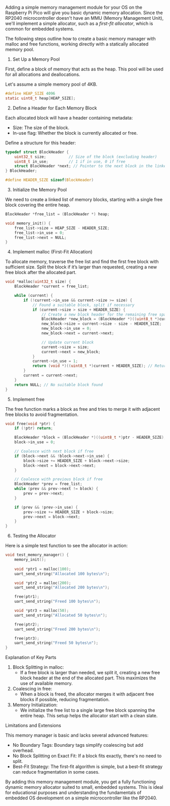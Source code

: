 Adding a simple memory management module for your OS on the Raspberry Pi Pico will give you basic dynamic memory allocation. Since the RP2040 microcontroller doesn't have an MMU (Memory Management Unit), we'll implement a simple allocator, such as a *first-fit allocator*, which is common for embedded systems.

The following steps outline how to create a basic memory manager with malloc and free functions, working directly with a statically allocated memory pool.


1. Set Up a Memory Pool

First, define a block of memory that acts as the heap. This pool will be used for all allocations and deallocations.

Let's assume a simple memory pool of 4KB.

```c
#define HEAP_SIZE 4096
static uint8_t heap[HEAP_SIZE];
```

2. Define a Header for Each Memory Block

Each allocated block will have a header containing metadata:

- Size: The size of the block.
- In-use flag: Whether the block is currently allocated or free.

Define a structure for this header:

```c
typedef struct BlockHeader {
    uint32_t size;          // Size of the block (excluding header)
    uint8_t in_use;         // 1 if in use, 0 if free
    struct BlockHeader *next; // Pointer to the next block in the linked list
} BlockHeader;

#define HEADER_SIZE sizeof(BlockHeader)
```

3. Initialize the Memory Pool

We need to create a linked list of memory blocks, starting with a single free block covering the entire heap.

```c
BlockHeader *free_list = (BlockHeader *) heap;

void memory_init() {
    free_list->size = HEAP_SIZE - HEADER_SIZE;
    free_list->in_use = 0;
    free_list->next = NULL;
}
```

4. Implement malloc (First-Fit Allocation)

To allocate memory, traverse the free list and find the first free block with sufficient size. Split the block if it’s larger than requested, creating a new free block after the allocated part.

```c
void *malloc(uint32_t size) {
    BlockHeader *current = free_list;

    while (current) {
        if (!current->in_use && current->size >= size) {
            // Found a suitable block, split if necessary
            if (current->size > size + HEADER_SIZE) {
                // Create a new block header for the remaining free space
                BlockHeader *new_block = (BlockHeader *)((uint8_t *)current + HEADER_SIZE + size);
                new_block->size = current->size - size - HEADER_SIZE;
                new_block->in_use = 0;
                new_block->next = current->next;

                // Update current block
                current->size = size;
                current->next = new_block;
            }
            current->in_use = 1;
            return (void *)((uint8_t *)current + HEADER_SIZE); // Return pointer after header
        }
        current = current->next;
    }
    return NULL; // No suitable block found
}
```

5. Implement free

The free function marks a block as free and tries to merge it with adjacent free blocks to avoid fragmentation.

```c
void free(void *ptr) {
    if (!ptr) return;

    BlockHeader *block = (BlockHeader *)((uint8_t *)ptr - HEADER_SIZE);
    block->in_use = 0;

    // Coalesce with next block if free
    if (block->next && !block->next->in_use) {
        block->size += HEADER_SIZE + block->next->size;
        block->next = block->next->next;
    }

    // Coalesce with previous block if free
    BlockHeader *prev = free_list;
    while (prev && prev->next != block) {
        prev = prev->next;
    }

    if (prev && !prev->in_use) {
        prev->size += HEADER_SIZE + block->size;
        prev->next = block->next;
    }
}
```

6. Testing the Allocator

Here is a simple test function to see the allocator in action:

```c
void test_memory_manager() {
    memory_init();
    
    void *ptr1 = malloc(100);
    uart_send_string("Allocated 100 bytes\n");

    void *ptr2 = malloc(200);
    uart_send_string("Allocated 200 bytes\n");

    free(ptr1);
    uart_send_string("Freed 100 bytes\n");

    void *ptr3 = malloc(50);
    uart_send_string("Allocated 50 bytes\n");

    free(ptr2);
    uart_send_string("Freed 200 bytes\n");

    free(ptr3);
    uart_send_string("Freed 50 bytes\n");
}
```

Explanation of Key Parts

1. Block Splitting in malloc:
    - If a free block is larger than needed, we split it, creating a new free block header at the end of the allocated part. This maximizes the use of available memory.
2. Coalescing in free:
	- When a block is freed, the allocator merges it with adjacent free blocks if possible, reducing fragmentation.
3. Memory Initialization:
	- We initialize the free list to a single large free block spanning the entire heap. This setup helps the allocator start with a clean slate.

Limitations and Extensions

This memory manager is basic and lacks several advanced features:

- No Boundary Tags: Boundary tags simplify coalescing but add overhead.
- No Block Splitting on Exact Fit: If a block fits exactly, there's no need to split.
- Best-Fit Strategy: The first-fit algorithm is simple, but a best-fit strategy can reduce fragmentation in some cases.

By adding this memory management module, you get a fully functioning dynamic memory allocator suited to small, embedded systems. This is ideal for educational purposes and understanding the fundamentals of embedded OS development on a simple microcontroller like the RP2040.